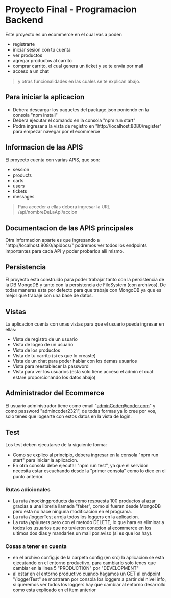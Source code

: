 # Proyecto Final - Programacion Backend

Este proyecto es un ecommerce en el cual vas a poder:

- registrarte
- iniciar sesion con tu cuenta
- ver productos
- agregar productos al carrito
- comprar carrito, el cual genera un ticket y se te envia por mail
- acceso a un chat

> y otras funcionalidades en las cuales se te explican abajo.

## Para iniciar la aplicacion

- Debera descargar los paquetes del package.json poniendo en la consola "npm install"
- Debera ejecutar el comando en la consola "npm run start"
- Podra ingresar a la vista de registro en "http://localhost:8080/register" para empezar navegar por el ecommerce

## Informacion de las APIS

El proyecto cuenta con varias APIS, que son:

- session
- products
- carts
- users
- tickets
- messages

> Para acceder a ellas debera ingresar la URL /api/nombreDeLaApi/accion

## Documentacion de las APIS principales

Otra informacion aparte es que ingresando a "http://localhost:8080/apidocs/" podremos ver todos los endpoints importantes para cada API y poder probarlos alli mismo.

## Persistencia

El proyecto esta construido para poder trabajar tanto con la persistencia de la DB MongoDB y tanto con la persistencia de FileSystem (con archivos). De todas maneras esta por defecto para que trabaje con MongoDB ya que es mejor que trabaje con una base de datos.

## Vistas

La aplicacion cuenta con unas vistas para que el usuario pueda ingresar en ellas:

- Vista de registro de un usuario
- Vista de logeo de un usuario
- Vista de los productos
- Vista de tu carrito (si es que lo creaste)
- Vista de un chat para poder hablar con los demas usuarios
- Vista para reestablecer la password
- Vista para ver los usuarios (esta solo tiene acceso el admin el cual estare proporcionando los datos abajo)

## Administrador del Ecommerce

El usuario administrador tiene como email "adminCoder@coder.com" y como password "admincoder2321", de todas formas ya lo cree por vos, solo tenes que logearte con estos datos en la vista de login.

## Test

Los test deben ejecutarse de la siguiente forma:

- Como se explico al principio, debera ingresar en la consola "npm run start" para iniciar la aplicacion.
- En otra consola debe ejecutar "npm run test", ya que el servidor necesita estar escuchando desde la "primer consola" como lo dice en el punto anterior.

### Rutas adicionales

- La ruta /mockingproducts da como respuesta 100 productos al azar gracias a una libreria llamada "faker", como si fueran desde MongoDB pero esta no hace ninguna modificacion en el programa.
- La ruta /loggerTest arroja todos los loggers en la aplicacion.
- La ruta /api/users pero con el metodo DELETE, lo que hara es eliminar a todos los usuarios que no tuvieron conexion al ecommerce en los ultimos dos dias y mandarles un mail por aviso (si es que los hay).

### Cosas a tener en cuenta

- en el archivo config.js de la carpeta config (en src) la aplicacion se esta ejecutando en el entorno productivo, para cambiarlo solo tenes que cambiar en la linea 5 "PRODUCTION" por "DEVELOPMENT"
- al estar en el entorno productivo cuando hagamos un GET al endpoint "/loggerTest" se mostraran por consola los loggers a partir del nivel info, si queremos ver todos los loggers hay que cambiar al entorno desarrollo como esta explicado en el item anterior
